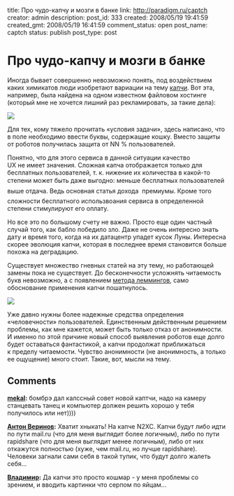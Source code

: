 title: Про чудо-капчу и мозги в банке
link: http://paradigm.ru/captch
creator: admin
description: 
post_id: 333
created: 2008/05/19 19:41:59
created_gmt: 2008/05/19 16:41:59
comment_status: open
post_name: captch
status: publish
post_type: post

# Про чудо-капчу и мозги в банке

Иногда бывает совершенно невозможно понять, под воздействием каких химикатов люди изобретают вариации на тему [капчи](http://ru.wikipedia.org/wiki/CAPTCHA). Вот эта, например, была найдена на одном известном файловом хостинге (который мне не хочется лишний раз рекламировать, за такие дела):

![](/;-\)/2008/05/captcha1.png)

Для тех, кому тяжело прочитать «условия задачи», здесь написано, что в поле необходимо ввести буквы, содержащие кошку. Вместо защиты от роботов получилась защита от NN % пользователей.

Понятно, что для этого сервиса в данной ситуации качество UX не имеет значения. Сложная капча отображается только для бесплатных пользователей, т. к. нижение их количества в какой-то степени может быть даже выгодно: меньше бесплатных пользователей  выше отдача. Ведь основная статья дохода  премиумы. Кроме того сложности бесплатного использвоания сервиса в определенной степени стимулируют его оплату.

Но все это по большому счету не важно. Просто еще один частный случай того, как бабло победило зло. Даже не очень интересно знать дату и время того, когда на их датацентр упадет кусок Луны. Интересна скорее эволюция капчи, которая в последнее время становится больше похожа на деградацию.

Существует множество гневных статей на эту тему, но работающей замены пока не существует. До бесконечности усложнять читаемость букв невозможно, а с появлением [метода леммингов](http://b23.ru/yjl), само обоснование применения капчи пошатнулось.

![](/;-\)/2008/05/matrix.jpg)

Уже давно нужны более надежные средства определения «человечности» пользователей. Единственным действенным решением проблемы, как мне кажется, может быть только отказ от анонимности. И именно по этой причине новый способ выявления роботов еще долго будет оставаться фантастикой, а капчи продолжат приближаться к пределу читаемости. Чувство анонимности (не анонимность, а только ее ощущение) много стоит. Такие, вот, мысли на тему.

## Comments

**[mekal](#781 "2008/05/19 20:20:52"):** бомбрэ дал калссный совет новой каптчи, надо на камеру станцевать танец и компьютер должен решить хорошо у тебя получилось или нет))))

**[Антон Веринов](#782 "2008/05/19 20:41:35"):** Хватит хныкать! На капче N2XC. Капчи будут либо идти по пути mail.ru (что для меня выглядит более логичным), либо по пути rapidshare (что для меня выглядит менее логичным), либо от них откажутся полностью (хуже, чем mail.ru, но лучше rapidshare). Человеки загнали сами себя в такой тупик, что будут долго жалеть себя...

**[Владимир](#790 "2008/05/21 17:12:01"):** Да капчи это просто кошмар - у меня проблемы со зрением, и вводить картинки что серпом по яйцам...

